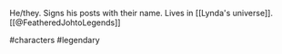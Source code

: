 He/they. Signs his posts with their name. Lives in [[Lynda's universe]]. [[@FeatheredJohtoLegends]]

#characters #legendary 